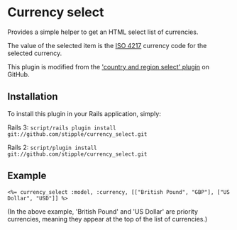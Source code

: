 # Currency select

Provides a simple helper to get an HTML select list of currencies.

The value of the selected item is the [ISO 4217](http://en.wikipedia.org/wiki/ISO_4217) currency code for the selected currency.

This plugin is modified from the ['country and region select' plugin](http://github.com/ihower/country_and_region_select/tree/master) on GitHub.

## Installation

To install this plugin in your Rails application, simply:

Rails 3: `script/rails plugin install git://github.com/stipple/currency_select.git`

Rails 2: `script/plugin install git://github.com/stipple/currency_select.git`

## Example

    <%= currency_select :model, :currency, [["British Pound", "GBP"], ["US Dollar", "USD"]] %>

(In the above example, 'British Pound' and 'US Dollar' are priority currencies, meaning they appear at the top of the list of currencies.)